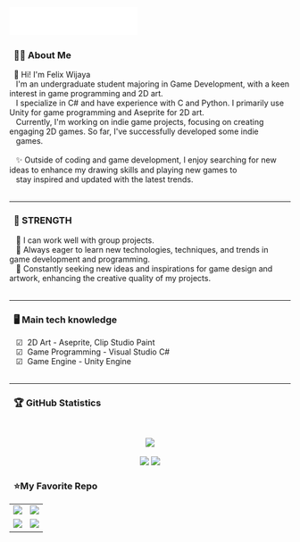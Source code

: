 <img src="images/svg/header_en.svg"></img>

### &nbsp; 🕵🏻 About Me

&nbsp;&nbsp;👋 Hi! I'm Felix Wijaya <br>&nbsp;&nbsp;  I'm an undergraduate student majoring in Game Development, with a keen interest in game programming and 2D art. <br>&nbsp;&nbsp; I specialize in C# and have experience with C and Python. I primarily use Unity for game programming and Aseprite for 2D art.<br>&nbsp;&nbsp; Currently, I'm working on indie game projects, focusing on creating engaging 2D games. So far, I've successfully developed some indie<br>&nbsp;&nbsp; games. <br><br>&nbsp;&nbsp; ✨ Outside of coding and game development, I enjoy searching for new ideas to enhance my drawing skills and playing new games to<br>&nbsp;&nbsp; stay inspired and updated with the latest trends.<br><br>

<hr/>

### &nbsp; 🌟 STRENGTH
&nbsp;&nbsp;&nbsp;🔹 I can work well with group projects.<br>
&nbsp;&nbsp;&nbsp;🔹 Always eager to learn new technologies, techniques, and trends in game development and programming.<br>
&nbsp;&nbsp;&nbsp;🔹 Constantly seeking new ideas and inspirations for game design and artwork, enhancing the creative quality of my projects.<br><br>

<hr/>

### &nbsp; 🖥️ Main tech knowledge
&nbsp;&nbsp;&nbsp;☑  2D Art - Aseprite, Clip Studio Paint<br>
&nbsp;&nbsp;&nbsp;☑  Game Programming - Visual Studio C#<br>
&nbsp;&nbsp;&nbsp;☑  Game Engine - Unity Engine<br>
<br>
<hr/>

### &nbsp; 🏆 GitHub Statistics

  <br/>
    <p align="center">
        <img height="150px" src="https://github-readme-streak-stats.herokuapp.com/?user=Felixwijaya04&theme=nightowl&hide_border=true" />
    </p>
    <p align="center">
        <img height="150px" src="https://github-readme-stats.vercel.app/api?username=Felixwijaya04&theme=nightowl&hide_border=true&include_all_commits=true&count_private=true" /> <img height="150px" src="https://github-readme-stats.vercel.app/api/top-langs/?username=Felixwijaya04&theme=nightowl&hide_border=true&include_all_commits=true&count_private=true&layout=compact" />
    </p>

### &nbsp; ⭐My Favorite Repo
  <table align="center">
  <tr>
    <td>
      <img height="150px" src="https://github-readme-stats.vercel.app/api/pin/?username=Felixwijaya04&repo=Project-Valence&theme=nightowl&hide_border=true" />
    </td>
    <td>
      <img height="150px" src="https://github-readme-stats.vercel.app/api/pin/?username=Felixwijaya04&repo=Across-Java&theme=nightowl&hide_border=true" />
    </td>
  </tr>
  <tr>
    <td>
      <img height="150px" src="https://github-readme-stats.vercel.app/api/pin/?username=Felixwijaya04&repo=Pong2D&theme=nightowl&hide_border=true" />
    </td>
    <td>
      <img height="150px" src="https://github-readme-stats.vercel.app/api/pin/?username=Felixwijaya04&repo=Warp-er&theme=nightowl&hide_border=true" />
    </td>
  </tr>
</table>




